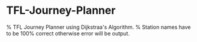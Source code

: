 # TFL-Journey-Planner
%
TFL Journey Planner using Dijkstraa's Algorithm.
%
Station names have to be 100% correct otherwise error will be output.
